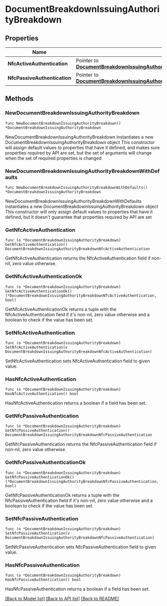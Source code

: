 # DocumentBreakdownIssuingAuthorityBreakdown

## Properties

Name | Type | Description | Notes
------------ | ------------- | ------------- | -------------
**NfcActiveAuthentication** | Pointer to [**DocumentBreakdownIssuingAuthorityBreakdownNfcActiveAuthentication**](DocumentBreakdownIssuingAuthorityBreakdownNfcActiveAuthentication.md) |  | [optional] 
**NfcPassiveAuthentication** | Pointer to [**DocumentBreakdownIssuingAuthorityBreakdownNfcPassiveAuthentication**](DocumentBreakdownIssuingAuthorityBreakdownNfcPassiveAuthentication.md) |  | [optional] 

## Methods

### NewDocumentBreakdownIssuingAuthorityBreakdown

`func NewDocumentBreakdownIssuingAuthorityBreakdown() *DocumentBreakdownIssuingAuthorityBreakdown`

NewDocumentBreakdownIssuingAuthorityBreakdown instantiates a new DocumentBreakdownIssuingAuthorityBreakdown object
This constructor will assign default values to properties that have it defined,
and makes sure properties required by API are set, but the set of arguments
will change when the set of required properties is changed

### NewDocumentBreakdownIssuingAuthorityBreakdownWithDefaults

`func NewDocumentBreakdownIssuingAuthorityBreakdownWithDefaults() *DocumentBreakdownIssuingAuthorityBreakdown`

NewDocumentBreakdownIssuingAuthorityBreakdownWithDefaults instantiates a new DocumentBreakdownIssuingAuthorityBreakdown object
This constructor will only assign default values to properties that have it defined,
but it doesn't guarantee that properties required by API are set

### GetNfcActiveAuthentication

`func (o *DocumentBreakdownIssuingAuthorityBreakdown) GetNfcActiveAuthentication() DocumentBreakdownIssuingAuthorityBreakdownNfcActiveAuthentication`

GetNfcActiveAuthentication returns the NfcActiveAuthentication field if non-nil, zero value otherwise.

### GetNfcActiveAuthenticationOk

`func (o *DocumentBreakdownIssuingAuthorityBreakdown) GetNfcActiveAuthenticationOk() (*DocumentBreakdownIssuingAuthorityBreakdownNfcActiveAuthentication, bool)`

GetNfcActiveAuthenticationOk returns a tuple with the NfcActiveAuthentication field if it's non-nil, zero value otherwise
and a boolean to check if the value has been set.

### SetNfcActiveAuthentication

`func (o *DocumentBreakdownIssuingAuthorityBreakdown) SetNfcActiveAuthentication(v DocumentBreakdownIssuingAuthorityBreakdownNfcActiveAuthentication)`

SetNfcActiveAuthentication sets NfcActiveAuthentication field to given value.

### HasNfcActiveAuthentication

`func (o *DocumentBreakdownIssuingAuthorityBreakdown) HasNfcActiveAuthentication() bool`

HasNfcActiveAuthentication returns a boolean if a field has been set.

### GetNfcPassiveAuthentication

`func (o *DocumentBreakdownIssuingAuthorityBreakdown) GetNfcPassiveAuthentication() DocumentBreakdownIssuingAuthorityBreakdownNfcPassiveAuthentication`

GetNfcPassiveAuthentication returns the NfcPassiveAuthentication field if non-nil, zero value otherwise.

### GetNfcPassiveAuthenticationOk

`func (o *DocumentBreakdownIssuingAuthorityBreakdown) GetNfcPassiveAuthenticationOk() (*DocumentBreakdownIssuingAuthorityBreakdownNfcPassiveAuthentication, bool)`

GetNfcPassiveAuthenticationOk returns a tuple with the NfcPassiveAuthentication field if it's non-nil, zero value otherwise
and a boolean to check if the value has been set.

### SetNfcPassiveAuthentication

`func (o *DocumentBreakdownIssuingAuthorityBreakdown) SetNfcPassiveAuthentication(v DocumentBreakdownIssuingAuthorityBreakdownNfcPassiveAuthentication)`

SetNfcPassiveAuthentication sets NfcPassiveAuthentication field to given value.

### HasNfcPassiveAuthentication

`func (o *DocumentBreakdownIssuingAuthorityBreakdown) HasNfcPassiveAuthentication() bool`

HasNfcPassiveAuthentication returns a boolean if a field has been set.


[[Back to Model list]](../README.md#documentation-for-models) [[Back to API list]](../README.md#documentation-for-api-endpoints) [[Back to README]](../README.md)


